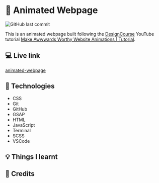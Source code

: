 # :page_facing_up: Animated Webpage

![GitHub last commit](https://img.shields.io/github/last-commit/xanderbylo/animated-webpage) 

This is an animated webpage built following the [DesignCourse](https://designcourse.com) YouTube tutorial [Make Awwwards Worthy Website Animations | Tutorial](https://www.youtube.com/watch?v=oO8Eva13OY0).

## :computer: Live link

[animated-webpage](https://xanderbylo.github.io/html-and-css-crash-course/)

## :floppy_disk: Technologies

* CSS
* Git
* GitHub
* GSAP
* HTML
* JavaScript
* Terminal
* SCSS
* VSCode

## :bulb: Things I learnt



## :page_facing_up: Credits


